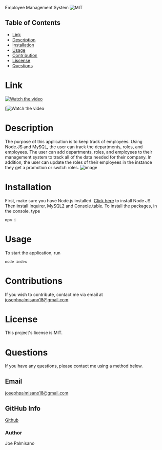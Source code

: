 Employee Management System ![MIT](https://img.shields.io/badge/License-MIT-blue.svg)

## Table of Contents

- [Link](#link)
- [Description](#description)
- [Installation](#installation)
- [Usage](#usage)
- [Contribution](#Contribution)
- [Liscense](#license)
- [Questions](#questions)

# Link
[![Watch the video](https://i.imgur.com/vKb2F1B.png)](https://drive.google.com/file/d/1NDFLxXlgrtIWWOb2BBVBP_2ZVUjpKu0e/view)

[![Watch the video](https://drive.google.com/file/d/1NDFLxXlgrtIWWOb2BBVBP_2ZVUjpKu0e/view)

# Description

The purpose of this application is to keep track of employees. Using Node.JS and MySQL, the user can track the departments, roles, and employees. The user can add departments, roles, and employees to their management system to track all of the data needed for their company. In addition, the user can update the roles of their employees in the instance they get a promotion or switch roles. 
![image](https://user-images.githubusercontent.com/95255407/156900007-e06c761b-d11d-4505-b951-87c8b7edf06c.png)

# Installation

First, make sure you have Node.js installed. [Click here](https://nodejs.org/en/download/) to install Node JS. Then install [Inquirer](https://www.npmjs.com/package/inquirer), [MySQL2](https://www.npmjs.com/package/mysql2) and [Console.table](https://www.npmjs.com/package/console.table). To install the packages, in the console, type 

```
npm i
```


# Usage

To start the application, run

```
node index
```

# Contributions

If you wish to contribute, contact me via email at josephpalmisano18@gmail.com

# License

This project's license is MIT.

# Questions

If you have any questions, please contact me using a method below.


## Email

josephpalmisano18@gmail.com

## GitHub Info
[Github](https://github.com/joepamedia/)

### Author

Joe Palmisano

